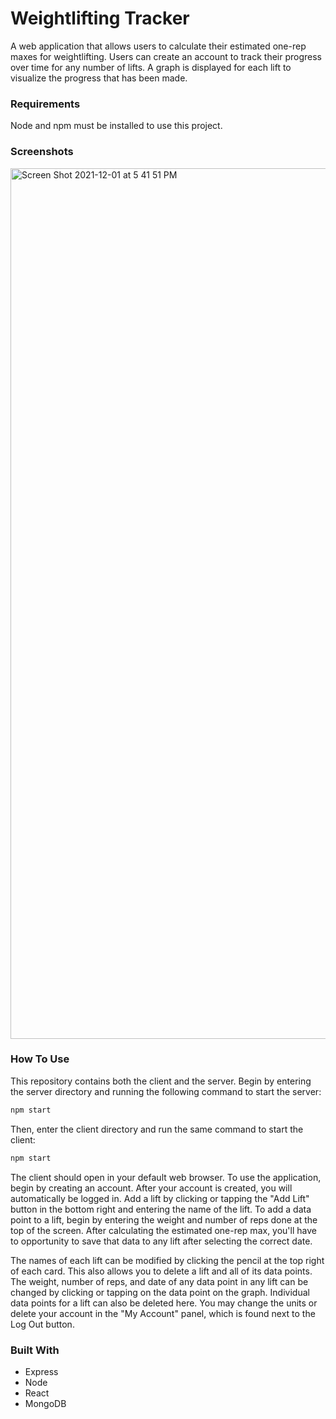 # Weightlifting Tracker
A web application that allows users to calculate their estimated one-rep maxes for weightlifting. Users can create an account to track their progress over time for any number of lifts. A graph is displayed for each lift to visualize the progress that has been made.

<h3>Requirements</h3>
Node and npm must be installed to use this project.

<h3>Screenshots</h3>
<img width="1393" alt="Screen Shot 2021-12-01 at 5 41 51 PM" src="https://user-images.githubusercontent.com/32973242/144326081-e02742e9-6101-4ff7-97f0-eee1f6b74c62.png">
<h3>How To Use</h3>
This repository contains both the client and the server. Begin by entering the server directory and running the following command to start the server:

```bash
npm start
```

Then, enter the client directory and run the same command to start the client:

```bash
npm start
```

The client should open in your default web browser. To use the application, begin by creating an account. After your account is created, you will automatically be logged in. Add a lift by clicking or tapping the "Add Lift" button in the bottom right and entering the name of the lift. To add a data point to a lift, begin by entering the weight and number of reps done at the top of the screen. After calculating the estimated one-rep max, you'll have to opportunity to save that data to any lift after selecting the correct date.

The names of each lift can be modified by clicking the pencil at the top right of each card. This also allows you to delete a lift and all of its data points. The weight, number of reps, and date of any data point in any lift can be changed by clicking or tapping on the data point on the graph. Individual data points for a lift can also be deleted here. You may change the units or delete your account in the "My Account" panel, which is found next to the Log Out button.

<h3>Built With</h3>

- Express
- Node
- React
- MongoDB
